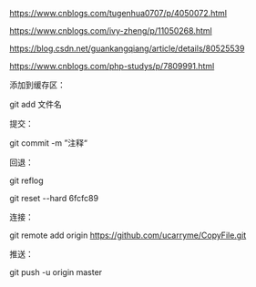 https://www.cnblogs.com/tugenhua0707/p/4050072.html

https://www.cnblogs.com/ivy-zheng/p/11050268.html

https://blog.csdn.net/guankangqiang/article/details/80525539

https://www.cnblogs.com/php-studys/p/7809991.html

添加到缓存区：

git add  文件名

提交：

git commit -m ”注释“

回退：

git reflog

git reset --hard 6fcfc89



连接：

git remote add origin https://github.com/ucarryme/CopyFile.git

推送：

git push -u origin master

